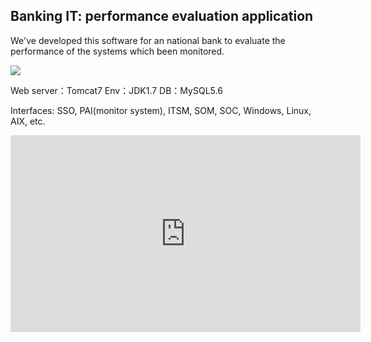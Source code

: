 ## Banking IT: performance evaluation application

We've developed this software for an national bank to evaluate the performance of the systems which been monitored.

<img src="https://user-images.githubusercontent.com/79688638/199325852-48742bce-8b6d-4148-94fb-234fd7c4e7d0.png">

Web server：Tomcat7
Env：JDK1.7
DB：MySQL5.6

Interfaces: SSO, PAI(monitor system), ITSM, SOM, SOC, Windows, Linux, AIX, etc. 

<iframe width="560" height="315" src="https://www.youtube.com/embed/aFarNeANxAM" title="YouTube video player" frameborder="0" allow="accelerometer; autoplay; clipboard-write; encrypted-media; gyroscope; picture-in-picture" allowfullscreen></iframe>
